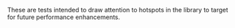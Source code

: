 These are tests intended to draw attention to hotspots in the library to target for future performance enhancements.
